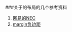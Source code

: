 ###关于的布局的几个参考资料

1. [网易的NEC](http://nec.netease.com/library/category/#grid)
2. [margin负边距](http://www.iyunlu.com/view/css-xhtml/52.html)